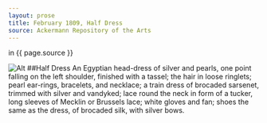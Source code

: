 ```yaml
---
layout: prose
title: February 1809, Half Dress
source: Ackermann Repository of the Arts
---
```

<p class="citation"> in {{ page.source }}</p>

![Alt](./assets/1809-02-ack-half-dress-burgundy.jpg "Ackermann: February 1809, Half Dress")
##Half Dress
An Egyptian head-dress of silver and pearls, one point falling on the
left shoulder, finished with a tassel; the hair in loose ringlets; pearl ear-rings, bracelets, and necklace; a train dress of brocaded sarsenet,
trimmed with silver and vandyked; lace round the neck in form of a
tucker, long sleeves of Mecklin or Brussels lace; white gloves and
fan; shoes the same as the dress, of brocaded silk, with silver bows.

